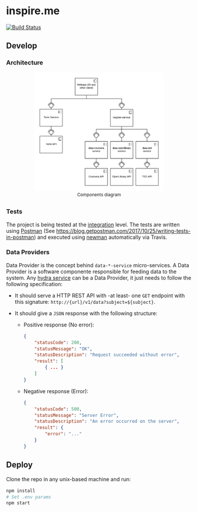 # inspire.me

[![Build Status](https://travis-ci.org/agurodriguez/inspire.me.svg?branch=master)](https://travis-ci.org/agurodriguez/inspire.me)

## Develop

### Architecture

<p align="center">
    <img width="70%" src="docs/architecture.png" />
    <br />
    <sup>Components diagram</sup>
</p>

### Tests

The project is being tested at the [integration](https://en.wikipedia.org/wiki/Integration_testing) level. The tests are written using [Postman](https://www.getpostman.com) (See https://blog.getpostman.com/2017/10/25/writing-tests-in-postman) and executed using [newman](https://github.com/postmanlabs/newman) automatically via Travis.

### Data Providers

Data Provider is the concept behind `data-*-service` micro-services. A Data Provider is a software componente responsible for feeding data to the system. Any [hydra service](https://www.hydramicroservice.com/docs/hydra-core/getting-started.html) can be a Data Provider, it just needs to follow the following specification:

* It should serve a HTTP REST API with -at least- one `GET` endpoint with this signature: `http://{url}/v1/data?subject=${subject}`.

* It should give a `JSON` response with the following structure:

    * Positive response (No error):

        ```json
        {
            "statusCode": 200,
            "statusMessage": "OK",
            "statusDescription": "Request succeeded without error",
            "result": [
                { ... }
            ]
        }
        ```

    * Negative response (Error):

        ```json
        {
            "statusCode": 500,
            "statusMessage": "Server Error",
            "statusDescription": "An error occurred on the server",
            "result": {
                "error": "..."
            }
        }
        ```

## Deploy

Clone the repo in any unix-based machine and run:

```bash
npm install
# Set .env params
npm start
```
